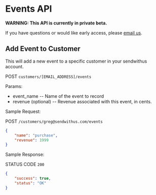 # Events API

**WARNING: This API is currently in private beta.**

If you have questions or would like early access, please [email us](mailto:us@sendwithus.com).

## Add Event to Customer

This will add a new event to a specific customer in your sendwithus account.

POST `customers/[EMAIL_ADDRESS]/events`

Params:

- event_name    -- Name of the event to record
- revenue (optional)   -- Revenue associated with this event, in cents.


Sample Request:

POST `/customers/greg@sendwithus.com/events`

```json
{
    "name": "purchase",
    "revenue": 1999
}
```

Sample Response:

STATUS CODE `200`
```json
{
    "success": true,
    "status": "OK"
}
```
